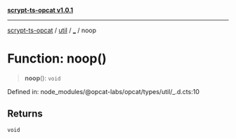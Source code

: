 [**scrypt-ts-opcat v1.0.1**](../../../../README.md)

***

[scrypt-ts-opcat](../../../../README.md) / [util](../../README.md) / [\_](../README.md) / noop

# Function: noop()

> **noop**(): `void`

Defined in: node\_modules/@opcat-labs/opcat/types/util/\_.d.cts:10

## Returns

`void`
